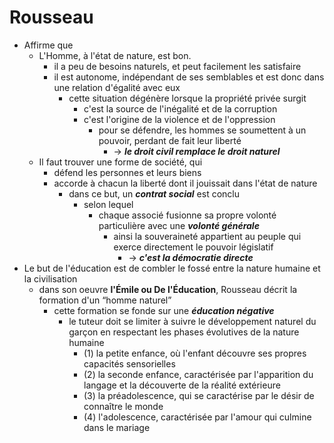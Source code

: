 # Rousseau

- Affirme que
  - L'Homme, à l'état de nature, est bon.
    - il a peu de besoins naturels, et peut facilement les satisfaire
    - il est autonome, indépendant de ses semblables et est donc dans une relation d'égalité avec eux
      - cette situation dégénère lorsque la propriété privée surgit
        - c'est la source de l'inégalité et de la corruption
        - c'est l'origine de la violence et de l'oppression
          - pour se défendre, les hommes se soumettent à un pouvoir, perdant de fait leur liberté
            - → ***le droit civil remplace le droit naturel***
  - Il faut trouver une forme de société, qui
    - défend les personnes et leurs biens
    - accorde à chacun la liberté dont il jouissait dans l'état de nature
      - dans ce but, un ***contrat social*** est conclu
        - selon lequel
          - chaque associé fusionne sa propre volonté particulière avec une ***volonté générale***
            - ainsi la souveraineté appartient au peuple qui exerce directement le pouvoir législatif
              - → ***c'est la démocratie directe***
- Le but de l'éducation est de combler le fossé entre la nature humaine et la civilisation
    - dans son oeuvre __l'Émile ou De l'Éducation__, Rousseau décrit la formation d'un “homme naturel”
      - cette formation se fonde sur une ***éducation  négative***
        - le tuteur doit se limiter à suivre le développement naturel du garçon en respectant les phases évolutives de la nature humaine
          - (1) la petite enfance, où l'enfant découvre ses propres capacités sensorielles
          - (2) la seconde enfance, caractérisée par l'apparition du langage et la découverte de la réalité extérieure
          - (3) la préadolescence, qui se caractérise par le désir de connaître le monde
          - (4) l'adolescence, caractérisée par l'amour qui culmine dans le mariage